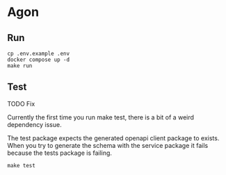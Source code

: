 # Agon

## Run


```
cp .env.example .env
docker compose up -d
make run
```

## Test

TODO Fix

Currently the first time you run make test, there is a bit of a weird dependency issue.

The test package expects the generated openapi client package to exists. When you try to generate the schema with the service package it fails because the tests package is failing.

```
make test
```
